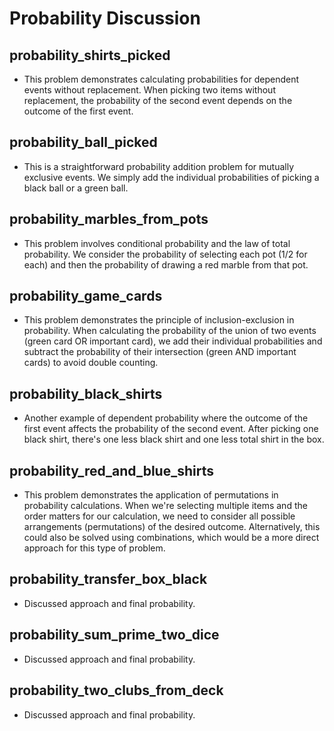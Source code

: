 # Probability Discussion

## probability_shirts_picked
- This problem demonstrates calculating probabilities for dependent events without replacement. When picking two items without replacement, the probability of the second event depends on the outcome of the first event.

## probability_ball_picked
- This is a straightforward probability addition problem for mutually exclusive events. We simply add the individual probabilities of picking a black ball or a green ball.

## probability_marbles_from_pots
- This problem involves conditional probability and the law of total probability. We consider the probability of selecting each pot (1/2 for each) and then the probability of drawing a red marble from that pot.

## probability_game_cards
- This problem demonstrates the principle of inclusion-exclusion in probability. When calculating the probability of the union of two events (green card OR important card), we add their individual probabilities and subtract the probability of their intersection (green AND important cards) to avoid double counting.

## probability_black_shirts
- Another example of dependent probability where the outcome of the first event affects the probability of the second event. After picking one black shirt, there's one less black shirt and one less total shirt in the box.

## probability_red_and_blue_shirts
- This problem demonstrates the application of permutations in probability calculations. When we're selecting multiple items and the order matters for our calculation, we need to consider all possible arrangements (permutations) of the desired outcome. Alternatively, this could also be solved using combinations, which would be a more direct approach for this type of problem.
## probability_transfer_box_black
- Discussed approach and final probability.

## probability_sum_prime_two_dice
- Discussed approach and final probability.

## probability_two_clubs_from_deck
- Discussed approach and final probability.

